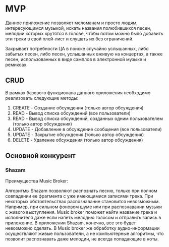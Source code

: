 # MVP

Данное приложение позволяет меломанам и просто людям, интересующимся музыкой, искать названия полюбившихся песен, мелодии которых крутятся в голове, чтобы потом можно было добавить эти треки в свой плей-лист и слушать их без ограничений.

Закрывает потребности ЦА в поиске случайно услышанных, либо забытых песен, либо песен, услышанных вживую на концертах, а также песен, использованных в виде сэмплов в электронной музыке и ремиксах.

## CRUD

В рамках базового функционала данного приложения необходимо реализовать следующие методы:

1. CREATE - Создание обсуждения (только автор обсуждения)
2. READ - Вывод списка обсуждений (все пользователи)
3. READ - Вывод списка обсуждений, созданных одним пользователем (только автор обсуждения)
4. UPDATE - Добавление в обсуждение сообщения (все пользователи)
5. UPDATE - Закрытие обсуждения (только автор обсуждения)
6. DELETE - Удаление обсуждения (только автор обсуждения)


## Основной конкурент

### Shazam

Преимущества Music Broker:

Алгоритмы Shazam позволяют распознать песню, только при полном совпадении ее фрагмента с уже имеющимися записями трека. При некоторых обстоятельствах распознавание становится невозможным. Например, при сильном фоновом шуме или при распознавании музыки с живого выступления. Music broker поможет найти название трека и исполнителя даже если напеть мелодию голосом и отправить запись в приложение. В приложении Shazam, конечно, все это будет невозможно сделать. В Music broker же обработку аудио-информации осуществляют живые пользователи, а не компьютерные алгоритмы, что позволит распознавать даже мелодии, не всегда попадающие в ноты.